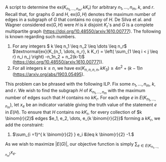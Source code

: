 A script to determine the ex$\left(K_{n_1, \dots, n_m}, k K_r\right)$ for arbitrary $n_1, \dots, n_m$, $k$, and $r$. Recall that, for graphs $G$ and $H$, ex($G,H$) denotes the maximum number of edges in a subgraph of $G$ that contains no copy of $H$. De Silva et al. and Wagner considered ex($G,H$) were $H$ is $k$ disjoint $K_r$'s and $G$ is a complete multipartite graph (https://doi.org/10.48550/arxiv.1610.00777). The following is known regarding such numbers.

1. For any integers $ k \leq n_1 \leq n_2 \leq \dots \leq n_r$ $\textnormal{ex}(K_{n_1, \dots, n_r}, k K_r) = \left( \sum_{1 \leq i < j \leq r} n_i n_j \right) -n_1n_2 + n_2(k-1)$ (https://doi.org/10.48550/arxiv.1610.00777)).
2. For all integers $k \leq n$, we have ex$\left(K_{n,n,n,n}, k K_3\right) \geq 4n^2 + (k-1)n$ (https://arxiv.org/abs/1903.05495).

This problem can be phrased with the following ILP. Fix some $n_1, \dots, n_m$, $k$, and $r$. We wish to find the subgraph $H$ of $K_{n_1, \dots, n_m}$ with the maximum number of edges such that $H$ contains no $kK_r$. For each edge $e$ in $E(K_{n_1, \dots, n_m})$, let $x_{e}$ be an indicator variable giving the truth value of the statement $e$ in $E(H)$. To ensure that $H$ contains no $k K_r$, for every collection of $k \binom{r}{2}$  edges $e_1, e_2, \dots, e_{k \binom{r}{2}}$ forming a $k K_r$, we add the constraint:

1. $\sum_{i =1}^{ k \binom{r}{2} } e_i &\leq k \binom{r}{2} -1.$ 

As we wish to maximize $|E(G)|$, our objective function is simply $\sum_{e \in E(K_{n_1,\dots, n_m})} x_e$.

[comment]: <> (See run.py for an implementation of this ILP. My code uses backtracking to determine all edges in a $K_{n_1, \dots, n_m}$ as well as all possible collections of $k K_r$'s to form the constraints. I used a Gurobi solver for the ILP portion of my code. Input $n_1, \dots, n_m$, $k$, and $r$ at the bottom of the script. I have tested the results against the bounds given in Theorem 1 and 2. )

[comment]: <> (This work was inspired by https://arxiv.org/abs/1903.05495.)
